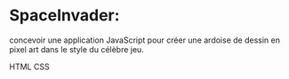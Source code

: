 # SpaceInvader:
concevoir une application JavaScript pour créer une ardoise de dessin en pixel art dans le style du célèbre jeu.

HTML CSS
